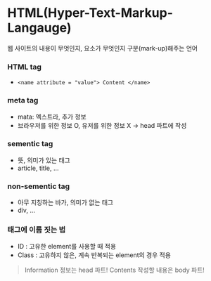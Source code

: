 # HTML(Hyper-Text-Markup-Langauge)

웹 사이트의 내용이 무엇인지, 요소가 무엇인지 구분(mark-up)해주는 언어

### HTML tag

- `<name attribute = "value"> Content </name>`

### meta tag

- mata: 엑스트라, 추가 정보
- 브라우저를 위한 정보 O, 유저를 위한 정보 X -> head 파트에 작성

### sementic tag

- 뜻, 의미가 있는 태그
- article, title, ...

### non-sementic tag

- 아무 지칭하는 바가, 의미가 없는 태그
- div, ...

### 태그에 이름 짓는 법

- ID : 고유한 element를 사용할 때 적용
- Class : 고유하지 않은, 계속 반복되는 element의 경우 적용

> Information 정보는 head 파트! Contents 작성할 내용은 body 파트!
